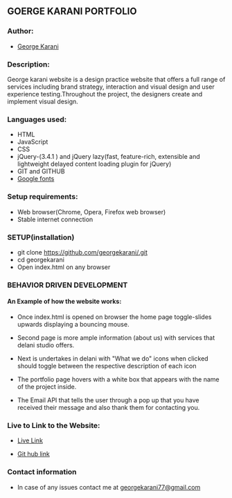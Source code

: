 ## GOERGE KARANI PORTFOLIO

### Author:
* [George Karani](https://github.com/georgekarani)


### Description:
George karani website is a design practice website that offers a full range of services including brand strategy, interaction and visual design and user experience testing.Throughout the project, the designers create and implement visual design.

### Languages used:
* HTML
* JavaScript
* CSS
* jQuery-(3.4.1 ) and jQuery lazy(fast, feature-rich, extensible and lightweight delayed content loading plugin for jQuery)
* GIT and GITHUB
* [Google fonts](https://fonts.google.com/)

### Setup requirements:
* Web browser(Chrome, Opera, Firefox web browser)
* Stable internet connection

### SETUP(installation)
* git clone https://github.com/georgekarani/.git
* cd georgekarani
* Open index.html on any browser

### BEHAVIOR DRIVEN DEVELOPMENT
#### An Example of how the website works:

* Once index.html is opened on browser the home page toggle-slides upwards displaying a bouncing mouse.

* Second page is more ample information (about us) with services that delani studio offers.

* Next is undertakes in delani with "What we do" icons when clicked should toggle between the respective description of each icon

* The portfolio page hovers with a white box that appears with the name of the project inside.

* The Email API that tells the user through a pop up that you have received their message and also thank them for contacting you.


### Live to Link to the Website:
* [Live Link](https://georgekgakuubi.github.io/georgekarani-portfolio/)

* [Git hub link](https://georgekgakuubi.github.io/.)


### Contact information
* In case of any issues contact me at georgekarani77@gmail.com

